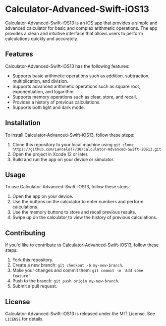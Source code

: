 # Calculator-Advanced-Swift-iOS13

Calculator-Advanced-Swift-iOS13 is an iOS app that provides a simple and advanced calculator for basic and complex arithmetic operations. The app provides a clean and intuitive interface that allows users to perform calculations quickly and accurately.

## Features

Calculator-Advanced-Swift-iOS13 has the following features:

- Supports basic arithmetic operations such as addition, subtraction, multiplication, and division.
- Supports advanced arithmetic operations such as square root, exponentiation, and logarithm.
- Supports memory operations such as clear, store, and recall.
- Provides a history of previous calculations.
- Supports both light and dark mode.

## Installation

To install Calculator-Advanced-Swift-iOS13, follow these steps:

1. Clone this repository to your local machine using `git clone https://github.com/LanceloT7730/Calculator-Advanced-Swift-iOS13.git`
2. Open the project in Xcode 12 or later.
3. Build and run the app on your device or simulator.

## Usage

To use Calculator-Advanced-Swift-iOS13, follow these steps:

1. Open the app on your device.
2. Use the buttons on the calculator to enter numbers and perform calculations.
3. Use the memory buttons to store and recall previous results.
4. Swipe up on the calculator to view the history of previous calculations.

## Contributing

If you'd like to contribute to Calculator-Advanced-Swift-iOS13, follow these steps:

1. Fork this repository.
2. Create a new branch: `git checkout -b my-new-branch`.
3. Make your changes and commit them: `git commit -m 'Add some feature'`.
4. Push to the branch: `git push origin my-new-branch`.
5. Submit a pull request.

## License

Calculator-Advanced-Swift-iOS13 is released under the MIT License. See `LICENSE` for details.
